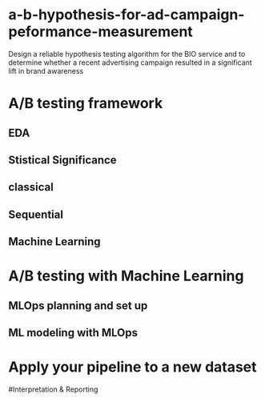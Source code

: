 # a-b-hypothesis-for-ad-campaign-peformance-measurement
Design a reliable hypothesis testing algorithm for the BIO service and to determine whether a recent advertising campaign resulted in a significant lift in brand awareness

# A/B testing framework
  ## EDA
  ## Stistical Significance
  ## classical 
  ## Sequential
  ## Machine Learning
# A/B testing with Machine Learning  
  ## MLOps planning and set up
  ## ML modeling with MLOps
# Apply your pipeline to a new dataset
#Interpretation & Reporting
